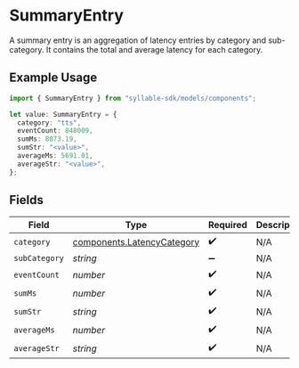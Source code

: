 # SummaryEntry

A summary entry is an aggregation of latency entries by category and sub-category.
It contains the total and average latency for each category.

## Example Usage

```typescript
import { SummaryEntry } from "syllable-sdk/models/components";

let value: SummaryEntry = {
  category: "tts",
  eventCount: 848009,
  sumMs: 8073.19,
  sumStr: "<value>",
  averageMs: 5691.01,
  averageStr: "<value>",
};
```

## Fields

| Field                                                                    | Type                                                                     | Required                                                                 | Description                                                              |
| ------------------------------------------------------------------------ | ------------------------------------------------------------------------ | ------------------------------------------------------------------------ | ------------------------------------------------------------------------ |
| `category`                                                               | [components.LatencyCategory](../../models/components/latencycategory.md) | :heavy_check_mark:                                                       | N/A                                                                      |
| `subCategory`                                                            | *string*                                                                 | :heavy_minus_sign:                                                       | N/A                                                                      |
| `eventCount`                                                             | *number*                                                                 | :heavy_check_mark:                                                       | N/A                                                                      |
| `sumMs`                                                                  | *number*                                                                 | :heavy_check_mark:                                                       | N/A                                                                      |
| `sumStr`                                                                 | *string*                                                                 | :heavy_check_mark:                                                       | N/A                                                                      |
| `averageMs`                                                              | *number*                                                                 | :heavy_check_mark:                                                       | N/A                                                                      |
| `averageStr`                                                             | *string*                                                                 | :heavy_check_mark:                                                       | N/A                                                                      |